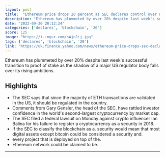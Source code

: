 ```yaml
---
layout: post
title:  "Ethereum price drops 20 percent as SEC declares control over network"
description: "Ethereum has plummeted by over 20% despite last week's successful transition to proof of stake as the shadow of a major US regulator body falls over its rising ambitions."
date: "2022-09-20 20:12:24"
categories: ['declares', 'blockchain', '20']
score: 125
image: "https://i.imgur.com/sAjnJij.jpg"
tags: ['declares', 'blockchain', '20']
link: "https://uk.finance.yahoo.com/news/ethereum-price-drops-sec-declares-control-093528955.html"
---
```


Ethereum has plummeted by over 20% despite last week's successful transition to proof of stake as the shadow of a major US regulator body falls over its rising ambitions.

## Highlights

- The SEC says that since the majority of ETH transactions are validated in the US, it should be regulated in the country.
- Comments from Gary Gensler, the head of the SEC, have rattled investor confidence in the world's second-largest cryptocurrency by market cap.
- The SEC filed a federal lawsuit on Monday against crypto influencer Ian Balina for his failure to register a cryptocurrency as a security in 2018.
- If the SEC to classify the blockchain as a. security would mean that most digital assets except bitcoin could be considered a security and.
- every project that is deployed on top of the.
- Ethereum network could be claimed to be.

---
